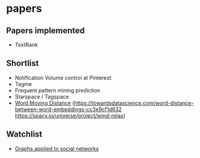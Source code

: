 # papers

## Papers implemented

- TextRank

## Shortlist

- Notification Volume control at Pinterest
- Tagme
- Frequent pattern mining prediction
- Starspace / Tagspace
- [Word Moving Distance](http://proceedings.mlr.press/v37/kusnerb15.pdf) (https://towardsdatascience.com/word-distance-between-word-embeddings-cc3e9cf1d632 https://spacy.io/universe/project/wmd-relax)

## Watchlist

- [Graphs applied to social networks](http://i.stanford.edu/~julian/pdfs/www13.pdf)
